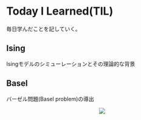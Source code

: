 # Today I Learned(TIL)
毎日学んだことを記していく。

## Ising
Isingモデルのシミューレーションとその理論的な背景

## Basel
バーゼル問題(Basel problem)の導出

<center><img src="https://latex.codecogs.com/gif.latex?\sum_{n=1}^{\infty}\frac{1}{n^{2}}=\frac{\pi^{2}}{6}" /></center>
